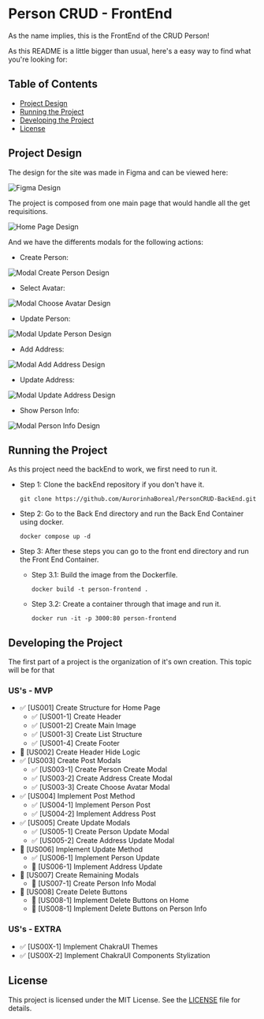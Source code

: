 # Person CRUD - FrontEnd

As the name implies, this is the FrontEnd of the CRUD Person!

As this README is a little bigger than usual, here's a easy way to find what you're looking for:

## Table of Contents
- [Project Design](#project-design)
- [Running the Project](#running-the-project)
- [Developing the Project](#developing-the-project)
- [License](#license)


## Project Design

The design for the site was made in Figma and can be viewed here:

![Figma Design](docs/images/design.png)

The project is composed from one main page that would handle all the get requisitions.

![Home Page Design](docs/images/home-design.png)

And we have the differents modals for the following actions:

- Create Person:

![Modal Create Person Design](docs/images/cp-design.png)

- Select Avatar:

![Modal Choose Avatar Design](docs/images/ca-design.png)

- Update Person:

![Modal Update Person Design](docs/images/up-design.png)

- Add Address:

![Modal Add Address Design](docs/images/aa-design.png)

- Update Address:

![Modal Update Address Design](docs/images/ua-design.png)

- Show Person Info:

![Modal Person Info Design](docs/images/pi-design.png)

## Running the Project

As this project need the backEnd to work, we first need to run it.

- Step 1: Clone the backEnd repository if you don't have it.

    ```git clone https://github.com/AurorinhaBoreal/PersonCRUD-BackEnd.git```

- Step 2: Go to the Back End directory and run the Back End Container using docker.

    ```docker compose up -d```

- Step 3: After these steps you can go to the front end directory and run the Front End Container.

  - Step 3.1: Build the image from the Dockerfile.

    ```docker build -t person-frontend .```

  - Step 3.2: Create a container through that image and run it.

    ```docker run -it -p 3000:80 person-frontend```

## Developing the Project

The first part of a project is the organization of it's own creation. This topic will be for that

### US's - MVP

- ✅ [US001] Create Structure for Home Page
  - ✅ [US001-1] Create Header
  - ✅ [US001-2] Create Main Image
  - ✅ [US001-3] Create List Structure
  - ✅ [US001-4] Create Footer
- 🚧 [US002] Create Header Hide Logic
- ✅ [US003] Create Post Modals
  - ✅ [US003-1] Create Person Create Modal
  - ✅ [US003-2] Create Address Create Modal
  - ✅ [US003-3] Create Choose Avatar Modal
- ✅ [US004] Implement Post Method
  - ✅ [US004-1] Implement Person Post 
  - ✅ [US004-2] Implement Address Post
- ✅ [US005] Create Update Modals
  - ✅ [US005-1] Create Person Update Modal
  - ✅ [US005-2] Create Address Update Modal
- 🚧 [US006] Implement Update Method
  - ✅ [US006-1] Implement Person Update
  - 🚧 [US006-1] Implement Address Update
- 🚧 [US007] Create Remaining Modals
  - 🚧 [US007-1] Create Person Info Modal
- 🚧 [US008] Create Delete Buttons 
  - 🚧 [US008-1] Implement Delete Buttons on Home
  - 🚧 [US008-1] Implement Delete Buttons on Person Info

### US's - EXTRA

- ✅ [US00X-1] Implement ChakraUI Themes
- ✅ [US00X-2] Implement ChakraUI Components Stylization

## License
This project is licensed under the MIT License. See the [LICENSE](LICENSE) file for details.